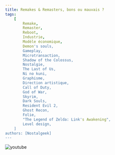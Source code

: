 ```yaml
---
title: Remakes & Remasters, bons ou mauvais ?
tags:
    [
        Remake,
        Remaster,
        Reboot,
        Industrie,
        Modèle économique,
        Demon's souls,
        Gameplay,
        Microtransaction,
        Shadow of the Colossus,
        Nostalgie,
        The Last of Us,
        Ni no kuni,
        Graphisme,
        Direction artistique,
        Call of Duty,
        God of War,
        Skyrim,
        Dark Souls,
        Resident Evil 2,
        Ghost Recon,
        Folie,
        "The Legend of Zelda: Link's Awakening",
        Level design,
    ]
authors: [Nostalgeek]
---
```


![youtube](https://www.youtube.com/watch?v=fkOWgZTcX-o)
